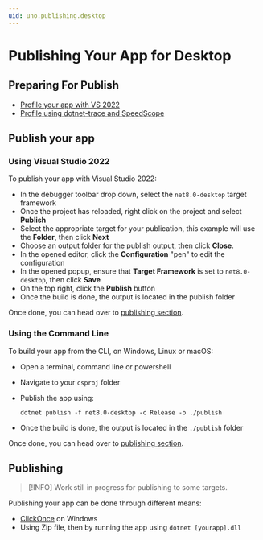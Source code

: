 ```yaml
---
uid: uno.publishing.desktop
---
```


# Publishing Your App for Desktop

## Preparing For Publish

- [Profile your app with VS 2022](https://learn.microsoft.com/en-us/visualstudio/profiling/profiling-feature-tour?view=vs-2022)
- [Profile using dotnet-trace and SpeedScope](https://learn.microsoft.com/en-us/dotnet/core/diagnostics/dotnet-trace)

## Publish your app

### Using Visual Studio 2022

To publish your app with Visual Studio 2022:

- In the debugger toolbar drop down, select the `net8.0-desktop` target framework
- Once the project has reloaded, right click on the project and select **Publish**
- Select the appropriate target for your publication, this example will use the **Folder**, then click **Next**
- Choose an output folder for the publish output, then click **Close**.
- In the opened editor, click the **Configuration** "pen" to edit the configuration
- In the opened popup, ensure that **Target Framework** is set to `net8.0-desktop`, then click **Save**
- On the top right, click the **Publish** button
- Once the build is done, the output is located in the publish folder

Once done, you can head over to [publishing section](xref:uno.publishing.webassembly#publishing).

### Using the Command Line

To build your app from the CLI, on Windows, Linux or macOS:

- Open a terminal, command line or powershell
- Navigate to your `csproj` folder
- Publish the app using:

  ```shell
  dotnet publish -f net8.0-desktop -c Release -o ./publish
  ```

- Once the build is done, the output is located in the `./publish` folder

Once done, you can head over to [publishing section](xref:uno.publishing.webassembly#publishing).

## Publishing

> [!INFO]
> Work still in progress for publishing to some targets.

Publishing your app can be done through different means:

- [ClickOnce](https://learn.microsoft.com/visualstudio/deployment/quickstart-deploy-using-clickonce-folder?view=vs-2022) on Windows
- Using Zip file, then by running the app using `dotnet [yourapp].dll`
